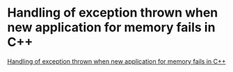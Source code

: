 # Handling of exception thrown when new application for memory fails in C++
[Handling of exception thrown when new application for memory fails in C++](https://aiwithcloud.com/2022/09/15/handling_of_exception_thrown_when_new_application_for_memory_fails_in_c/)